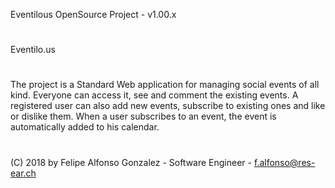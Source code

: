 

Eventilous OpenSource Project  - v1.00.x

#
Eventilo.us

#

The project is a Standard Web application for managing social events of all kind. Everyone can access it, see and comment the existing events.
A registered user can also add new events, subscribe to existing ones and like or dislike them. When a user subscribes to an event, the event is automatically added to his calendar.

#

(C) 2018 by Felipe Alfonso Gonzalez - Software Engineer - f.alfonso@res-ear.ch

